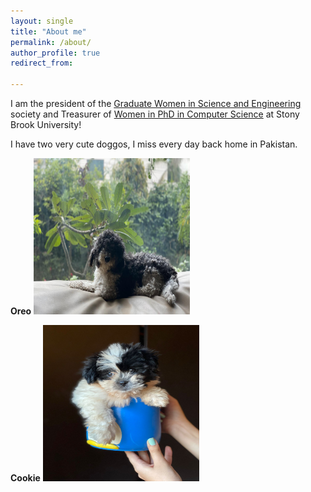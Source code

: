 ```yaml
---
layout: single
title: "About me"
permalink: /about/
author_profile: true
redirect_from:

---
```



I am the president of the [Graduate Women in Science and Engineering] society and Treasurer of [Women in PhD in Computer Science] at Stony Brook University!

I have two very cute doggos, I miss every day back home in Pakistan.

**Oreo**
<img src="/images/Oreo.JPG" alt="Oreo" title="Oreo" width="250" height="250" />

**Cookie**
<img src="/images/Cookie.jpg" alt="Cookie" title="Cookie" width="250" height="250" />


<!-- Oreo![Oreo](/images/Oreo.JPG "Oreo" )

Cookie![Cookie](/images/Cookie.jpg "Cookie") -->

[Graduate Women in Science and Engineering]:https://sbugwise.wordpress.com
[Women in PhD in Computer Science]:https://wphd.cs.stonybrook.edu
